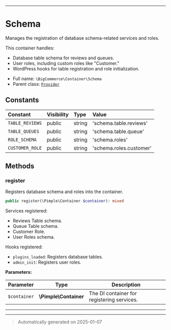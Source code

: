 ***

# Schema

Manages the registration of database schema-related services and roles.

This container handles:
- Database table schema for reviews and queues.
- User roles, including custom roles like "Customer."
- WordPress hooks for table registration and role initialization.

* Full name: `\BigCommerce\Container\Schema`
* Parent class: [`Provider`](./classes/BigCommerce/Container/Provider.md)


## Constants

| Constant | Visibility | Type | Value |
|:---------|:-----------|:-----|:------|
|`TABLE_REVIEWS`|public|string|&#039;schema.table.reviews&#039;|
|`TABLE_QUEUES`|public|string|&#039;schema.table.queue&#039;|
|`ROLE_SCHEMA`|public|string|&#039;schema.roles&#039;|
|`CUSTOMER_ROLE`|public|string|&#039;schema.roles.customer&#039;|


## Methods


### register

Registers database schema and roles into the container.

```php
public register(\Pimple\Container $container): mixed
```

Services registered:
- Reviews Table schema.
- Queue Table schema.
- Customer Role.
- User Roles schema.

Hooks registered:
- `plugins_loaded`: Registers database tables.
- `admin_init`: Registers user roles.






**Parameters:**

| Parameter | Type | Description |
|-----------|------|-------------|
| `$container` | **\Pimple\Container** | The DI container for registering services. |





***


***
> Automatically generated on 2025-01-07
